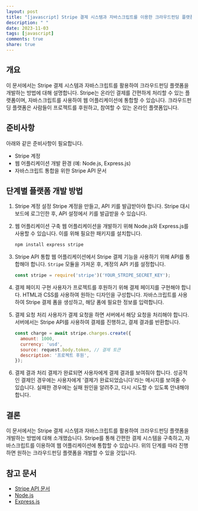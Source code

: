 ```yaml
---
layout: post
title: "[javascript] Stripe 결제 시스템과 자바스크립트를 이용한 크라우드펀딩 플랫폼 개발 방법"
description: " "
date: 2023-11-03
tags: [javascript]
comments: true
share: true
---
```


## 개요
이 문서에서는 Stripe 결제 시스템과 자바스크립트를 활용하여 크라우드펀딩 플랫폼을 개발하는 방법에 대해 설명합니다. Stripe는 온라인 결제를 간편하게 처리할 수 있는 플랫폼이며, 자바스크립트를 사용하여 웹 어플리케이션에 통합할 수 있습니다. 크라우드펀딩 플랫폼은 사람들이 프로젝트를 후원하고, 참여할 수 있는 온라인 플랫폼입니다.

## 준비사항
아래와 같은 준비사항이 필요합니다.
- Stripe 계정
- 웹 어플리케이션 개발 환경 (예: Node.js, Express.js)
- 자바스크립트 통합을 위한 Stripe API 문서

## 단계별 플랫폼 개발 방법
1. Stripe 계정 설정
   Stripe 계정을 만들고, API 키를 발급받아야 합니다. Stripe 대시보드에 로그인한 후, API 설정에서 키를 발급받을 수 있습니다.

2. 웹 어플리케이션 구축
   웹 어플리케이션을 개발하기 위해 Node.js와 Express.js를 사용할 수 있습니다. 이를 위해 필요한 패키지를 설치합니다.

   ```javascript
   npm install express stripe
   ```

3. Stripe API 통합
   웹 어플리케이션에서 Stripe 결제 기능을 사용하기 위해 API를 통합해야 합니다. `Stripe` 모듈을 가져온 후, 계정의 API 키를 설정합니다.

   ```javascript
   const stripe = require('stripe')('YOUR_STRIPE_SECRET_KEY');
   ```

4. 결제 페이지 구현
   사용자가 프로젝트를 후원하기 위해 결제 페이지를 구현해야 합니다. HTML과 CSS를 사용하여 원하는 디자인을 구성합니다. 자바스크립트를 사용하여 Stripe 결제 폼을 생성하고, 해당 폼에 필요한 정보를 입력합니다.

5. 결제 요청 처리
   사용자가 결제 요청을 하면 서버에서 해당 요청을 처리해야 합니다. 서버에서는 Stripe API를 사용하여 결제를 진행하고, 결제 결과를 반환합니다.

   ```javascript
   const charge = await stripe.charges.create({
     amount: 1000,
     currency: 'usd',
     source: request.body.token, // 결제 토큰
     description: '프로젝트 후원',
   });
   ```

6. 결제 결과 처리
   결제가 완료되면 사용자에게 결제 결과를 보여줘야 합니다. 성공적인 결제인 경우에는 사용자에게 '결제가 완료되었습니다'라는 메시지를 보여줄 수 있습니다. 실패한 경우에는 실패 원인을 알려주고, 다시 시도할 수 있도록 안내해야 합니다.

## 결론
이 문서에서는 Stripe 결제 시스템과 자바스크립트를 활용하여 크라우드펀딩 플랫폼을 개발하는 방법에 대해 소개했습니다. Stripe를 통해 간편한 결제 시스템을 구축하고, 자바스크립트를 이용하여 웹 어플리케이션에 통합할 수 있습니다. 위의 단계를 따라 진행하면 원하는 크라우드펀딩 플랫폼을 개발할 수 있을 것입니다.

## 참고 문서
- [Stripe API 문서](https://stripe.com/docs/api)
- [Node.js](https://nodejs.org/)
- [Express.js](https://expressjs.com/)